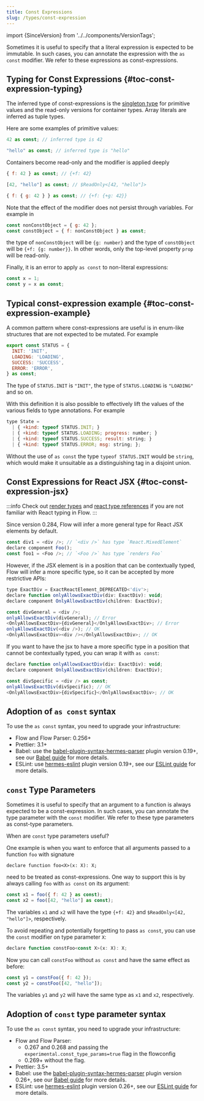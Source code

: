 ```yaml
---
title: Const Expressions
slug: /types/const-expression
---
```


import {SinceVersion} from '../../components/VersionTags';

Sometimes it is useful to specify that a literal expression is expected to be immutable.
In such cases, you can annotate the expression with the `as const` modifier. We
refer to these expressions as const-expressions.

## Typing for Const Expressions {#toc-const-expression-typing}

The inferred type of const-expressions is the [singleton type](../literals) for primitive values
and the read-only versions for container types. Array literals are inferred as tuple types.

Here are some examples of primitive values:
```js
42 as const; // inferred type is 42

"hello" as const; // inferred type is "hello"
```

Containers become read-only and the modifier is applied deeply
```js
{ f: 42 } as const; // {+f: 42}

[42, "hello"] as const; // $ReadOnly<[42, "hello"]>

{ f: { g: 42 } } as const; // {+f: {+g: 42}}
```

Note that the effect of the modifier does not persist through variables. For example
in
```js
const nonConstObject = { g: 42 };
const constObject = { f: nonConstObject } as const;
```
the type of `nonConstObject` will be `{g: number}` and the type of `constObject` will
be `{+f: {g: number}}`. In other words, only the top-level property `prop` will
be read-only.

Finally, it is an error to apply `as const` to non-literal expressions:
```js flow-check
const x = 1;
const y = x as const;
```

## Typical const-expression example {#toc-const-expression-example}

A common pattern where const-expressions are useful is in enum-like
structures that are not expected to be mutated. For example
```js
export const STATUS = {
  INIT: 'INIT',
  LOADING: 'LOADING',
  SUCCESS: 'SUCCESS',
  ERROR: 'ERROR',
} as const;
```
The type of `STATUS.INIT` is `"INIT"`, the type of `STATUS.LOADING` is `"LOADING"` and so on.

With this definition it is also possible to effectively lift the values of the various fields
to type annotations. For example
```js
type State =
  | { +kind: typeof STATUS.INIT; }
  | { +kind: typeof STATUS.LOADING; progress: number; }
  | { +kind: typeof STATUS.SUCCESS; result: string; }
  | { +kind: typeof STATUS.ERROR; msg: string; };
```
Without the use of `as const` the type `typeof STATUS.INIT` would be `string`, which
would make it unsuitable as a distinguishing tag in a disjoint union.

## Const Expressions for React JSX <SinceVersion version="0.284" />{#toc-const-expression-jsx}

:::info
Check out [render types](../../react/render-types/) and [react type references](../../react/types/) if you are not familiar with React typing in Flow.
:::

Since version 0.284, Flow will infer a more general type for React JSX elements by default.

```js
const div1 = <div />; // `<div />` has type `React.MixedElement`
declare component Foo();
const foo1 = <Foo />; // `<Foo />` has type `renders Foo`
```

However, if the JSX element is in a position that can be contextually typed, Flow will infer a more specific type, so it can be accepted by more restrictive APIs:

```js
type ExactDiv = ExactReactElement_DEPRECATED<'div'>;
declare function onlyAllowsExactDiv(div: ExactDiv): void;
declare component OnlyAllowsExactDiv(children: ExactDiv);

const divGeneral = <div />;
onlyAllowsExactDiv(divGeneral); // Error
<OnlyAllowsExactDiv>{divGeneral}</OnlyAllowsExactDiv>; // Error
onlyAllowsExactDiv(<div />); // OK
<OnlyAllowsExactDiv><div /></OnlyAllowsExactDiv>; // OK
```


If you want to have the jsx to have a more specific type in a position that cannot be contextually typed, you can wrap it with `as const`:

```js
declare function onlyAllowsExactDiv(div: ExactDiv): void;
declare component OnlyAllowsExactDiv(children: ExactDiv);

const divSpecific = <div /> as const;
onlyAllowsExactDiv(divSpecific); // OK
<OnlyAllowsExactDiv>{divSpecific}</OnlyAllowsExactDiv>; // OK
```

## Adoption of `as const` syntax
To use the `as const` syntax, you need to upgrade your infrastructure:
- Flow and Flow Parser: 0.256+
- Prettier: 3.1+
- Babel: use the [babel-plugin-syntax-hermes-parser](https://www.npmjs.com/package/babel-plugin-syntax-hermes-parser) plugin version 0.19+, see our [Babel guide](../../tools/babel) for more details.
- ESLint: use [hermes-eslint](https://www.npmjs.com/package/hermes-eslint) plugin version 0.19+, see our [ESLint guide](../../tools/eslint) for more details.

## `const` Type Parameters

Sometimes it is useful to specify that an argument to a function is always expected
to be a const-expression. In such cases, you can annotate the type parameter with
the `const` modifier. We refer to these type parameters as const-type parameters.

When are `const` type parameters useful?

One example is when you want to enforce that all arguments passed to a function
`foo` with signature
```
declare function foo<X>(x: X): X;
```
need to be treated as const-expressions. One way to support this is by always
calling `foo` with `as const` on its argument:
```js
const x1 = foo({ f: 42 } as const);
const x2 = foo([42, "hello"] as const);
```
The variables `x1` and `x2` will have the type `{+f: 42}` and `$ReadOnly<[42, "hello"]>`,
respectively.

To avoid repeating and potentially forgetting to pass `as const`, you can use the
`const` modifier on type parameter `X`:
```js
declare function constFoo<const X>(x: X): X;
```
Now you can call `constFoo` without `as const` and have the same effect as before:
```js
const y1 = constFoo({ f: 42 });
const y2 = constFoo([42, "hello"]);
```
The variables `y1` and `y2` will have the same type as `x1` and `x2`, respectively.

## Adoption of `const` type parameter syntax
To use the `as const` syntax, you need to upgrade your infrastructure:
- Flow and Flow Parser:
  * 0.267 and 0.268 and passing the `experimental.const_type_params=true` flag in the flowconfig
  * 0.269+ without the flag.
- Prettier: 3.5+
- Babel: use the [babel-plugin-syntax-hermes-parser](https://www.npmjs.com/package/babel-plugin-syntax-hermes-parser) plugin version 0.26+, see our [Babel guide](../../tools/babel) for more details.
- ESLint: use [hermes-eslint](https://www.npmjs.com/package/hermes-eslint) plugin version 0.26+, see our [ESLint guide](../../tools/eslint) for more details.
